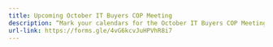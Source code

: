 ```yaml
---
title: Upcoming October IT Buyers COP Meeting
description: “Mark your calendars for the October IT Buyers COP Meeting! (gov only)"
url-link: https://forms.gle/4vG6kcvJuHPVhR8i7
---
```

